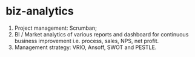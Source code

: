 # biz-analytics
1. Project management: Scrumban;
2. BI / Market analytics of various reports and dashboard for continuous business improvement i.e. process, sales, NPS, net profit.
3. Management strategy: VRIO, Ansoff, SWOT and PESTLE.
